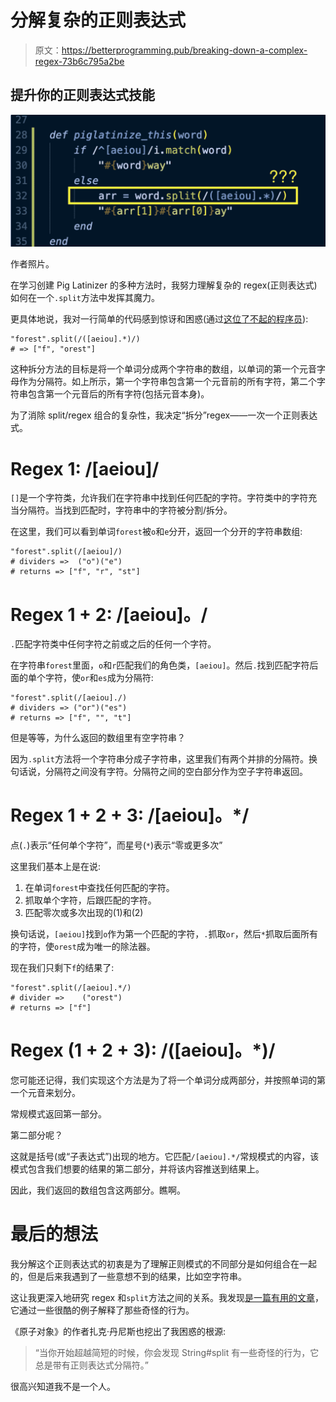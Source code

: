 # 分解复杂的正则表达式

> 原文：<https://betterprogramming.pub/breaking-down-a-complex-regex-73b6c795a2be>

## 提升你的正则表达式技能

![](img/09434b55847ad566aa0d9a1af46fff64.png)

作者照片。

在学习创建 Pig Latinizer 的多种方法时，我努力理解复杂的 regex(正则表达式)如何在一个`.split`方法中发挥其魔力。

更具体地说，我对一行简单的代码感到惊讶和困惑(通过[这位了不起的程序员](https://aubreeabril.wordpress.com/2018/08/23/pig-latinizer-using-regex/)):

```
"forest".split(/([aeiou].*)/)
# => ["f", "orest"]
```

这种拆分方法的目标是将一个单词分成两个字符串的数组，以单词的第一个元音字母作为分隔符。如上所示，第一个字符串包含第一个元音前的所有字符，第二个字符串包含第一个元音后的所有字符(包括元音本身)。

为了消除 split/regex 组合的复杂性，我决定“拆分”regex——一次一个正则表达式。

# Regex 1: /[aeiou]/

`[]`是一个字符类，允许我们在字符串中找到任何匹配的字符。字符类中的字符充当分隔符。当找到匹配时，字符串中的字符被分割/拆分。

在这里，我们可以看到单词`forest`被`o`和`e`分开，返回一个分开的字符串数组:

```
"forest".split(/[aeiou]/)
# dividers =>  ("o")("e")
# returns => ["f", "r", "st"]
```

# Regex 1 + 2: /[aeiou]。/

`.`匹配字符类中任何字符之前或之后的任何一个字符。

在字符串`forest`里面，`o`和`r`匹配我们的角色类，`[aeiou]`。然后`.`找到匹配字符后面的单个字符，使`or`和`es`成为分隔符:

```
"forest".split(/[aeiou]./)
# dividers => ("or")("es")
# returns => ["f", "", "t"]
```

但是等等，为什么返回的数组里有空字符串？

因为`.split`方法将一个字符串分成子字符串，这里我们有两个并排的分隔符。换句话说，分隔符之间没有字符。分隔符之间的空白部分作为空子字符串返回。

# Regex 1 + 2 + 3: /[aeiou]。*/

点(`.`)表示“任何单个字符”，而星号(`*`)表示“零或更多次”

这里我们基本上是在说:

1.  在单词`forest`中查找任何匹配的字符。
2.  抓取单个字符，后跟匹配的字符。
3.  匹配零次或多次出现的(1)和(2)

换句话说，`[aeiou]`找到`o`作为第一个匹配的字符，`.`抓取`or`，然后`*`抓取后面所有的字符，使`orest`成为唯一的除法器。

现在我们只剩下`f`的结果了:

```
"forest".split(/[aeiou].*/)
# divider =>    ("orest")
# returns => ["f"]
```

# Regex (1 + 2 + 3): /([aeiou]。*)/

您可能还记得，我们实现这个方法是为了将一个单词分成两部分，并按照单词的第一个元音来划分。

常规模式返回第一部分。

第二部分呢？

这就是括号(或“子表达式”)出现的地方。它匹配`/[aeiou].*/`常规模式的内容，该模式包含我们想要的结果的第二部分，并将该内容推送到结果上。

因此，我们返回的数组包含这两部分。瞧啊。

# 最后的想法

我分解这个正则表达式的初衷是为了理解正则模式的不同部分是如何组合在一起的，但是后来我遇到了一些意想不到的结果，比如空字符串。

这让我更深入地研究 regex 和`split`方法之间的关系。我发现[是一篇有用的文章](https://spin.atomicobject.com/2007/11/01/ruby-string-split/)，它通过一些很酷的例子解释了那些奇怪的行为。

《原子对象》的作者扎克·丹尼斯也挖出了我困惑的根源:

> “当你开始超越简短的时候，你会发现 String#split 有一些奇怪的行为，它总是带有正则表达式分隔符。”

很高兴知道我不是一个人。